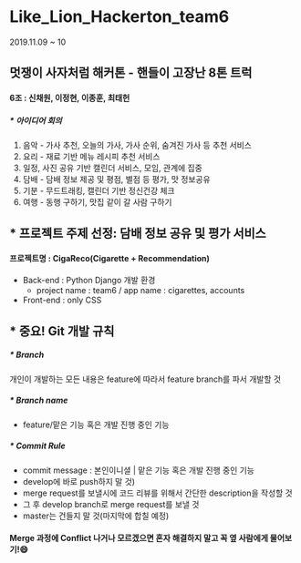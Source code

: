 ﻿# Like_Lion_Hackerton_team6

2019.11.09 ~ 10



## 멋쟁이 사자처럼 해커톤 - 핸들이 고장난 8톤 트럭

#### 6조 : 신채원, 이정현, 이종훈, 최태헌



##### * 아이디어 회의

1. 음악 - 가사 추천, 오늘의 가사, 가사 순위, 숨겨진 가사 등 추천 서비스
2. 요리 - 재료 기반 메뉴 레시피 추천 서비스
3. 일정, 사진 공유 기반 캘린더 서비스, 모임, 관계에 집중
4. 담배 - 담배 정보 제공 및 평점, 별점 등 평가, 맛 정보공유
5. 기분 - 무드트래킹, 캘린더 기반 정신건강 체크
6. 여행 - 동행 구하기, 맛집 같이 갈 사람 구하기



## * 프로젝트 주제  선정: 담배 정보 공유 및 평가 서비스

#### 프로젝트명 : CigaReco(Cigarette + Recommendation)

- Back-end : Python Django 개발 환경
  - project name : team6 / app name : cigarettes, accounts
- Front-end : only CSS



## * 중요! Git 개발 규칙

##### * Branch
개인이 개발하는 모든 내용은 feature에 따라서 feature branch를 파서 개발할 것

##### * Branch name
- feature/맡은 기능 혹은 개발 진행 중인 기능

##### * Commit Rule
- commit message : 본인이니셜 | 맡은 기능 혹은 개발 진행 중인 기능
- develop에 바로 push하지 말 것)
- merge request를 보낼시에 코드 리뷰를 위해서 간단한 description을 작성할 것
- 그 후 develop branch로 merge request를 보낼 것
- master는 건들지 말 것(마지막에 합칠 예정)

#### Merge 과정에 Conflict 나거나 모르겠으면 혼자 해결하지 말고 꼭 옆 사람에게 물어보기!:smile:
